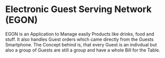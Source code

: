 # Electronic Guest Serving Network (EGON)
EGON is an Application to Manage easily Products like drinks, food and stuff. 
It also handles Guest orders which came directly from the Guests Smartphone. The Concept behind is, that every Guest is an 
indivdual but also a group of Guests are still a group and have a whole Bill for the Table.
